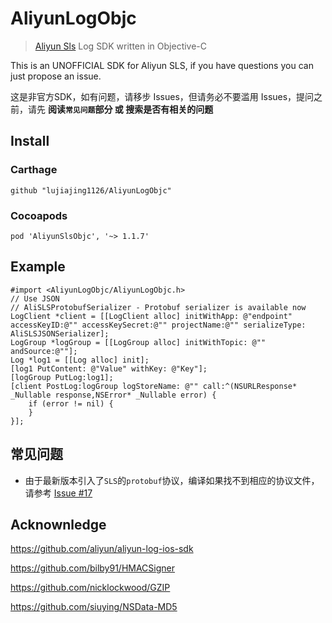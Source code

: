 # AliyunLogObjc

> [Aliyun Sls](https://www.aliyun.com/product/sls) Log SDK written in Objective-C

This is an UNOFFICIAL SDK for Aliyun SLS, if you have questions you can just propose an issue.

这是非官方SDK，如有问题，请移步 Issues，但请务必不要滥用 Issues，提问之前，请先 **阅读`常见问题`部分 或 搜索是否有相关的问题**

## Install

### Carthage

```
github "lujiajing1126/AliyunLogObjc"
```

### Cocoapods

```
pod 'AliyunSlsObjc', '~> 1.1.7'
```

## Example

```objc
#import <AliyunLogObjc/AliyunLogObjc.h>
// Use JSON
// AliSLSProtobufSerializer - Protobuf serializer is available now
LogClient *client = [[LogClient alloc] initWithApp: @"endpoint" accessKeyID:@"" accessKeySecret:@"" projectName:@"" serializeType: AliSLSJSONSerializer];
LogGroup *logGroup = [[LogGroup alloc] initWithTopic: @"" andSource:@""];
Log *log1 = [[Log alloc] init];
[log1 PutContent: @"Value" withKey: @"Key"];
[logGroup PutLog:log1];
[client PostLog:logGroup logStoreName: @"" call:^(NSURLResponse* _Nullable response,NSError* _Nullable error) {
	if (error != nil) {
	}
}];

```

## 常见问题

  - 由于最新版本引入了`SLS`的`protobuf`协议，编译如果找不到相应的协议文件，
请参考 [Issue #17](https://github.com/lujiajing1126/AliyunLogObjc/issues/17)

## Acknownledge

https://github.com/aliyun/aliyun-log-ios-sdk

https://github.com/bilby91/HMACSigner

https://github.com/nicklockwood/GZIP

https://github.com/siuying/NSData-MD5
